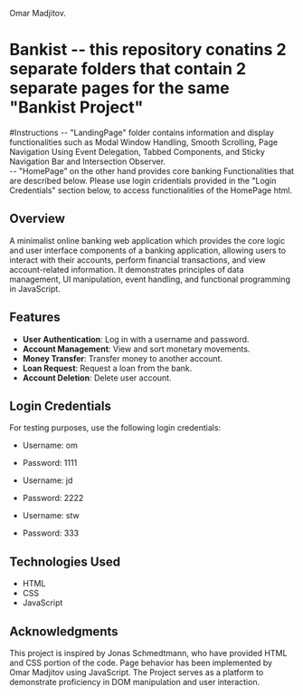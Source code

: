 Omar Madjitov. 

# Bankist -- this repository conatins 2 separate folders that contain 2 separate pages for the same "Bankist Project"

#Instructions -- "LandingPage" folder contains information and display functionalities such as Modal Window Handling, Smooth Scrolling, Page Navigation Using Event Delegation, Tabbed Components, and Sticky Navigation Bar and Intersection Observer.  
              -- "HomePage" on the other hand provides core banking Functionalities that are described below. Please use login cridentials provided in the "Login Credentials" section below, to access functionalities of the HomePage html. 

## Overview
A minimalist online banking web application which provides the core logic and user interface components of a banking application, allowing users to interact with their accounts, perform financial transactions, and view account-related information. It demonstrates principles of data management, UI manipulation, event handling, and functional programming in JavaScript.

## Features
- **User Authentication**: Log in with a username and password.
- **Account Management**: View and sort monetary movements.
- **Money Transfer**: Transfer money to another account.
- **Loan Request**: Request a loan from the bank.
- **Account Deletion**: Delete user account.

## Login Credentials
For testing purposes, use the following login credentials:
- Username: om
- Password: 1111

- Username: jd
- Password: 2222

- Username: stw
- Password: 333

## Technologies Used
- HTML
- CSS
- JavaScript


## Acknowledgments
This project is inspired by Jonas Schmedtmann, who have provided HTML and CSS portion of the code. Page behavior has been implemented by Omar Madjitov using JavaScript. The Project serves as a platform to demonstrate proficiency in DOM manipulation and user interaction.

